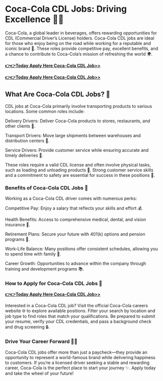 # Coca-Cola CDL Jobs: Driving Excellence 🍹🚚

Coca-Cola, a global leader in beverages, offers rewarding opportunities for CDL (Commercial Driver’s License) holders. Coca-Cola CDL jobs are ideal for those who enjoy being on the road while working for a reputable and iconic brand 🌟. These roles provide competitive pay, excellent benefits, and a chance to contribute to Coca-Cola’s mission of refreshing the world 🌍.

[**👉👉Today Apply Here Coca-Cola CDL Job>>**](https://apply-to-job.raj-solution.com/958f890)

[**👉👉Today Apply Here Coca-Cola CDL Job>>**](https://apply-to-job.raj-solution.com/958f890)

## What Are Coca-Cola CDL Jobs? 🚚

CDL jobs at Coca-Cola primarily involve transporting products to various locations. Some common roles include:

Delivery Drivers: Deliver Coca-Cola products to stores, restaurants, and other clients 🏢.

Transport Drivers: Move large shipments between warehouses and distribution centers 🚕.

Service Drivers: Provide customer service while ensuring accurate and timely deliveries 📩.

These roles require a valid CDL license and often involve physical tasks, such as loading and unloading products 💪. Strong customer service skills and a commitment to safety are essential for success in these positions 🔧.

### Benefits of Coca-Cola CDL Jobs 🍹

Working as a Coca-Cola CDL driver comes with numerous perks:

Competitive Pay: Enjoy a salary that reflects your skills and effort 💰.

Health Benefits: Access to comprehensive medical, dental, and vision insurance 🌿.

Retirement Plans: Secure your future with 401(k) options and pension programs 💎.

Work-Life Balance: Many positions offer consistent schedules, allowing you to spend time with family 📅.

Career Growth: Opportunities to advance within the company through training and development programs 📚.

### How to Apply for Coca-Cola CDL Jobs 📢

[**👉👉Today Apply Here Coca-Cola CDL Job>>**](https://apply-to-job.raj-solution.com/958f890)

Interested in a Coca-Cola CDL job? Visit the official Coca-Cola careers website 🌐 to explore available positions. Filter your search by location and job type to find roles that match your qualifications. Be prepared to submit your resume, verify your CDL credentials, and pass a background check and drug screening 🔒.

### Drive Your Career Forward 🍹🚚

Coca-Cola CDL jobs offer more than just a paycheck—they provide an opportunity to represent a world-famous brand while delivering happiness to customers. If you’re a licensed driver seeking a stable and rewarding career, Coca-Cola is the perfect place to start your journey ✨. Apply today and take the wheel of your future!

